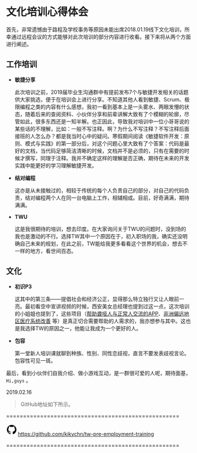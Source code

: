 # 文化培训心得体会

首先，非常遗憾由于路程及学校事务等原因未能出席2018.01.19线下文化培训，所幸通过远程会议的方式能够对此次培训的部分内容进行收看。接下来将从两个方面进行阐述。

## 工作培训

- **敏捷分享**

  此次培训之前，2019届毕业生沟通群中有提前发布7个与敏捷开发相关的话题供大家挑选，便于在培训会上进行分享。不知道其他人看到敏捷、Scrum、极限编程之类的内容有什么感想，我初一看到基本上是一头雾水、两眼发懵的状态，随着后来的查阅资料、小伙伴分享和前辈讲解大致有了个模糊的轮廓，尽管如此，很多东西还是一知半解。也正因此，导致我对培训中一位小哥哥说的某些话的不理解，比如：一般不写注释。啊？为什么不写注释？不写注释后面接班的人怎么办？都是我当时心中的疑问。寒假期间阅读《敏捷软件开发：原则、模式与实践》的第一部分后，对这个问题心里大致有了个答案：代码是最好的文档，当代码足够简洁清晰的时候，文档并不是必须的，只有在需要的时候才撰写，同理于注释。我并不确定这样的理解是否正确，期待在未来的开发实践中能更好的学习理解敏捷开发。

- **结对编程**

  这亦是从未接触过的，相较于传统的每个人负责自己的部分，对自己的代码负责，结对编程两个人在同一台电脑上工作，相辅相成。目前，好奇满满，期待满满。

- **TWU**

  这是我很期待的培训，想去印度。在大家询问关于TWU的问题时，没到场的我也是激动的不行。选择TW其中一个原因在于，初入职场的我，确实还没明确自己未来的规划，在此之前，TW能给我更多看看这个世界的机会，想去不一样的地方，看世间百态。

## 文化

- **初识P3**

  这其中的第三条——提倡社会和经济公正，显得那么特立独行又让人眼前一亮。最初看空中宣讲视频的时候，西安美女总经理也提到过这一点，这次培训的小姐姐也提到了，这些项目（[帮助聋哑人与正常人交流的APP](http://insights.thoughtworkers.org/how-to-produce-a-p3-app/)、[非洲偏远地区医疗系统改善](http://insights.thoughtworkers.org/thoughtworks-p3-project/) 等）是真正切合需要帮助的人需求的，我亦想参与其中。这也是我选择TW的原因之一，他能让我成为一个更好的人。

- **包容**

  第一堂新人培训课就聊到种族、性别、同性恋歧视，直言不要发表歧视言论。包容性可见一斑。

  

最后，看到小伙伴们自我介绍、做小游戏互动，是一群很可爱的人呢，期待面基，`Hi,guys` 。

2019.02.16





> GitHub地址如下所示。

===================================================

![github](./img/github.png)<https://github.com/kikychn/tw-pre-employment-training>

===================================================

